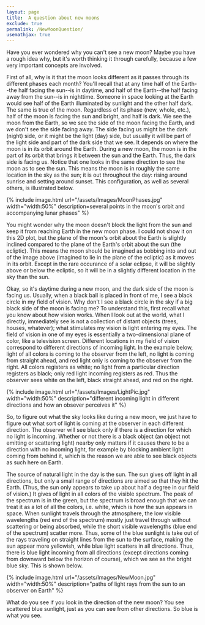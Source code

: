 ```yaml
---
layout: page
title:  A question about new moons
exclude: true
permalink: /NewMoonQuestion/
usemathjax: true
---
```


Have you ever wondered why you can't see a new moon?  Maybe you have a rough idea why, but it's worth thinking it through carefully, because a few very important concepts are involved.

First of all, why is it that the moon looks different as it passes through its different phases each month?  You'll recall that at any time half of the Earth--the half facing the sun--is in daytime, and half of the Earth--the half facing away from the sun--is in nighttime.  Someone in space looking at the Earth would see half of the Earth illuminated by sunlight and the other half dark.  The same is true of the moon.  Regardless of its phase (new, whole, etc.), half of the moon is facing the sun and bright, and half is dark.  We see the moon from the Earth, so we see the side of the moon facing the Earth, and we don't see the side facing away.  The side facing us might be the dark (night) side, or it might be the light (day) side, but usually it will be part of the light side and part of the dark side that we see.  It depends on where the moon is in its orbit around the Earth.  During a new moon, the moon is in the part of its orbit that brings it between the sun and the Earth.  Thus, the dark side is facing us.  Notice that one looks in the same direction to see the moon as to see the sun.  This means the moon is in roughly the same location in the sky as the sun; it is out throughout the day:  rising around sunrise and setting around sunset.  This configuration, as well as several others, is illustrated below.

{% include image.html url="/assets/Images/MoonPhases.jpg" width="width:50%" description=several points in the moon's orbit and accompanying lunar phases" %}

You might wonder why the moon doesn't block the light from the sun and keep it from reaching Earth in the new moon phase.  I could not show it on this 2D plot, but the plane of the moon's orbit about the Earth is slightly inclined compared to the plane of the Earth's orbit about the sun (the ecliptic).  This means the moon should be imagined as bobbing into and out of the image above (imagined to lie in the plane of the ecliptic) as it moves in its orbit.  Except in the rare occurance of a solar eclipse, it will be slightly above or below the ecliptic, so it will be in a slightly different location in the sky than the sun.

Okay, so it's daytime during a new moon, and the dark side of the moon is facing us.  Usually, when a black ball is placed in front of me, I see a black circle in my field of vision.  Why don't I see a black circle in the sky if a big black side of the moon is facing me?  To understand this, first recall what you know about how vision works.  When I look out at the world, what I directly, immediately see is not a collection of distant objects (trees, houses, whatever); what stimulates my vision is light entering my eyes.  The field of vision in one of my eyes is essentially a two-dimensional plane of color, like a television screen.  Different locations in my field of vision correspond to different directions of incoming light.  In the example below, light of all colors is coming to the observer from the left, no light is coming from straight ahead, and red light only is coming to the observer from the right.  All colors registers as white; no light from a particular direction registers as black; only red light incoming registers as red.  Thus the observer sees white on the left, black straight ahead, and red on the right.

{% include image.html url="/assets/Images/LightPic.jpg" width="width:50%" description="different incoming light in different directions and how an obsever perceives it" %}

So, to figure out what the sky looks like during a new moon, we just have to figure out what sort of light is coming at the observer in each different direction.  The observer will see black only if there is a direction for which no light is incoming.  Whether or not there is a black object (an object not emitting or scattering light) nearby only matters if it causes there to be a direction with no incoming light, for example by blocking ambient light coming from behind it, which is the reason we are able to see black objects as such here on Earth.

The source of natural light in the day is the sun.  The sun gives off light in all directions, but only a small range of directions are aimed so that they hit the Earth.  (Thus, the sun only appears to take up about half a degree in our field of vision.)  It gives of light in all colors of the visible spectrum.  The peak of the spectrum is in the green, but the spectrum is broad enough that we can treat it as a lot of all the colors, i.e. white, which is how the sun appears in space.  When sunlight travels through the atmosphere, the low visible wavelengths (red end of the spectrum) mostly just travel through without scattering or being absorbed, while the short visible wavelengths (blue end of the spectrum) scatter more.  Thus, some of the blue sunlight is take out of the rays traveling on straight lines from the sun to the surface, making the sun appear more yellowish, while blue light scatters in all directions.  Thus, there is blue light incoming from all directions (except directions coming from downward below the horizon of course), which we see as the bright blue sky.  This is shown below.

{% include image.html url="/assets/Images/NewMoon.jpg" width="width:50%" description="paths of light rays from the sun to an observer on Earth" %}

What do you see if you look in the direction of the new moon?  You see scattered blue sunlight, just as you can see from other directions.  So blue is what you see.